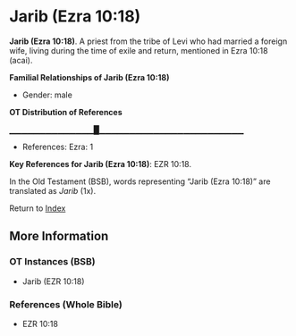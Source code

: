 # Jarib (Ezra 10:18)
**Jarib (Ezra 10:18)**. 
A priest from the tribe of Levi who had married a foreign wife, living during the time of exile and return, mentioned in Ezra 10:18 (acai). 




**Familial Relationships of Jarib (Ezra 10:18)**


* Gender: male


**OT Distribution of References**

▁▁▁▁▁▁▁▁▁▁▁▁▁▁█▁▁▁▁▁▁▁▁▁▁▁▁▁▁▁▁▁▁▁▁▁▁▁▁
* References: Ezra: 1



**Key References for Jarib (Ezra 10:18)**: 
EZR 10:18. 


In the Old Testament (BSB), words representing “Jarib (Ezra 10:18)” are translated as 
*Jarib* (1x). 




Return to [Index](00-Index.md)

## More Information

### OT Instances (BSB)

* Jarib (EZR 10:18)



### References (Whole Bible)

* EZR 10:18




